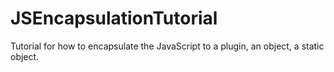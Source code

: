 # JSEncapsulationTutorial
Tutorial for how to encapsulate the JavaScript to a plugin, an object, a static object.
